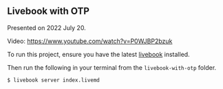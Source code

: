 ## Livebook with OTP

Presented on 2022 July 20.

Video: https://www.youtube.com/watch?v=P0WJBP2bzuk

To run this project, ensure you have the latest [livebook](https://github.com/livebook-dev/livebook) installed.

Then run the following in your terminal from the `livebook-with-otp` folder.

```
$ livebook server index.livemd
```
